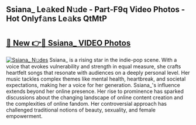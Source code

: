 ## Ssiana_ Le𝚊ked N𝚞de - Part-F9q Video Photos - Hot Onlyf𝚊ns Le𝚊ks QtMtP

# <h2><a href="http://ac11834.deff.icu/?id=Ssiana_">🔗 New 👉🔴 Ssiana_ VIDEO Photos</a></h2>

[![Ssiana_ N𝚞des](https://i.imgur.com/rIISA9y.gif)](http://ac11834.deff.icu/?id=Ssiana_)
Ssiana_ is a rising star in the indie-pop scene. With a voice that evokes vulnerability and strength in equal measure, she crafts heartfelt songs that resonate with audiences on a deeply personal level. Her music tackles complex themes like mental health, heartbreak, and societal expectations, making her a voice for her generation. Ssiana_'s influence extends beyond her online presence. Her rise to prominence has sparked discussions about the changing landscape of online content creation and the complexities of online fandom. Her controversial approach has challenged traditional notions of beauty, sexuality, and female empowerment.
